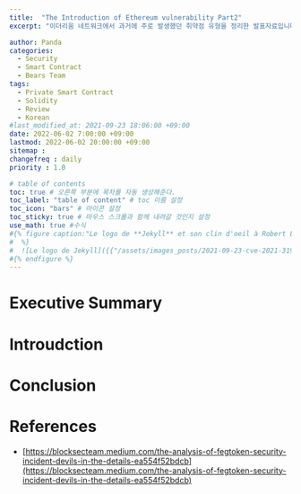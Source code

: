 ```yaml
---
title:  "The Introduction of Ethereum vulnerability Part2"
excerpt: "이더리움 네트워크에서 과거에 주로 발생했던 취약점 유형을 정리한 발표자료입니다."

author: Panda
categories:
  - Security
  - Smart Contract
  - Bears Team
tags:
  - Private Smart Contract
  - Solidity
  - Review
  - Korean
#last_modified_at: 2021-09-23 18:06:00 +09:00
date: 2022-06-02 7:00:00 +09:00
lastmod: 2022-06-02 20:00:00 +09:00
sitemap :
changefreq : daily
priority : 1.0

# table of contents
toc: true # 오른쪽 부분에 목차를 자동 생성해준다.
toc_label: "table of content" # toc 이름 설정
toc_icon: "bars" # 아이콘 설정
toc_sticky: true # 마우스 스크롤과 함께 내려갈 것인지 설정
use_math: true #수식
#{% figure caption:"Le logo de **Jekyll** et son clin d'oeil à Robert Louis Stevenson"
#  %}
#  ![Le logo de Jekyll]({{"/assets/images_posts/2021-09-23-cve-2021-31956-part1/1.png"| #relative_url}})
#{% endfigure %}
---
```

# Executive Summary


# Introudction

# Conclusion

# References
* [https://blocksecteam.medium.com/the-analysis-of-fegtoken-security-incident-devils-in-the-details-ea554f52bdcb](https://blocksecteam.medium.com/the-analysis-of-fegtoken-security-incident-devils-in-the-details-ea554f52bdcb)
